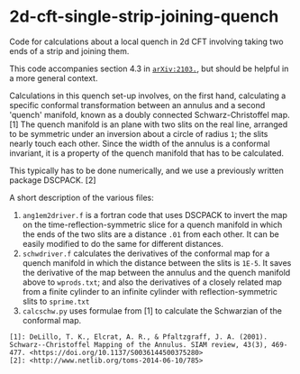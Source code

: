 # 2d-cft-single-strip-joining-quench
Code for calculations about a local quench in 2d CFT involving taking two ends of a strip and joining them.

This code accompanies section 4.3 in [`arXiv:2103.`](https://arxiv.org/2103.), but should be helpful in a more general context.

Calculations in this quench set-up involves, on the first hand, calculating a specific conformal transformation between an annulus and a second 'quench' manifold, known as a doubly connected Schwarz-Christoffel map.[1]
The quench manifold is an plane with two slits on the real line, arranged to be symmetric under an inversion about a circle of radius `1`; the slits nearly touch each other.
Since the width of the annulus is a conformal invariant, it is a property of the quench manifold that has to be calculated.

This typically has to be done numerically, and we use a previously written package DSCPACK. [2]

A short description of the various files:
1. `ang1em2driver.f` is a fortran code that uses DSCPACK to invert the map on the time-reflection-symmetric slice for a quench manifold in which the ends of the two slits are a distance `.01` from each other. It can be easily modified to do the same for different distances.
2. `schwdriver.f` calculates the derivatives of the conformal map for a quench manifold in which the distance between the slits is `1E-5`. It saves the derivative of the map between the annulus and the quench manifold above to `wprods.txt`; and also the derivatives of a closely related map from a finite cylinder to an infinite cylinder with reflection-symmetric slits to `sprime.txt`
3. `calcschw.py` uses formulae from [1] to calculate the Schwarzian of the conformal map.

```
[1]: DeLillo, T. K., Elcrat, A. R., & Pfaltzgraff, J. A. (2001). Schwarz--Christoffel Mapping of the Annulus. SIAM review, 43(3), 469-477. <https://doi.org/10.1137/S0036144500375280>  
[2]: <http://www.netlib.org/toms-2014-06-10/785>
```
